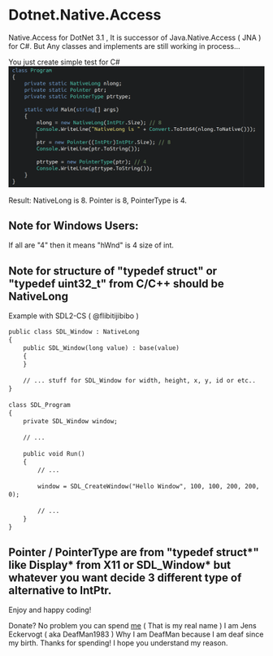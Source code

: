 # Dotnet.Native.Access
Native.Access for DotNet 3.1 , It is successor of Java.Native.Access ( JNA ) for C#. But Any classes and implements are still working in process...

You just create simple test for C#
![Show your code](https://raw.githubusercontent.com/DeafMan1983/Dotnet.Native.Access/master/showyourcode.png)

Result:
NativeLong is 8.
Pointer is 8,
PointerType is 4.

## Note for Windows Users:
If all are "4" then it means "hWnd" is 4 size of int.

## Note for structure of "typedef struct" or "typedef uint32_t" from C/C++ should be NativeLong
Example with SDL2-CS ( @flibitijibibo )
```
public class SDL_Window : NativeLong
{
    public SDL_Window(long value) : base(value)
    {
    }

    // ... stuff for SDL_Window for width, height, x, y, id or etc..
}

class SDL_Program
{
    private SDL_Window window;

    // ...

    public void Run()
    {
        // ...

        window = SDL_CreateWindow("Hello Window", 100, 100, 200, 200, 0);

        // ...
    }
}
```
## Pointer / PointerType are from "typedef struct*" like Display* from X11 or SDL_Window* but whatever you want decide 3 different type of alternative to IntPtr.

Enjoy and happy coding!

Donate? No problem you can spend [me](https://www.paypal.com/paypalme/jenseckervogt) ( That is my real name ) I am Jens Eckervogt ( aka DeafMan1983 ) Why I am DeafMan because I am deaf since my birth. Thanks for spending! I hope you understand my reason.
